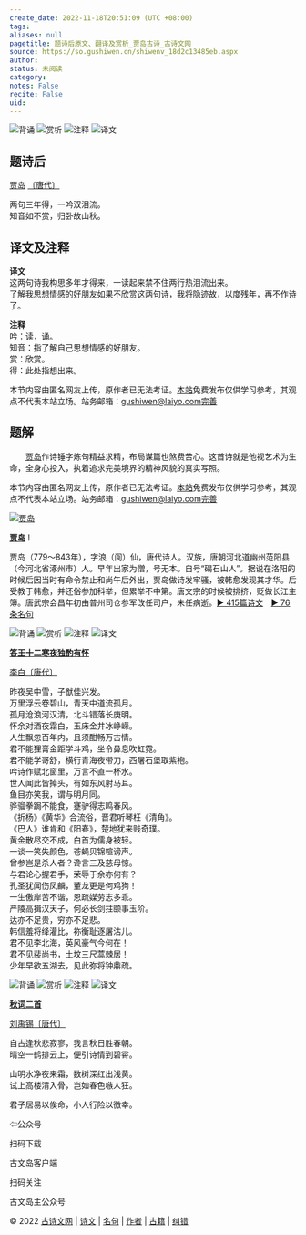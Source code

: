 ```yaml
---
create_date: 2022-11-18T20:51:09 (UTC +08:00)
tags: 
aliases: null
pagetitle: 题诗后原文、翻译及赏析_贾岛古诗_古诗文网
source: https://so.gushiwen.cn/shiwenv_18d2c13485eb.aspx
author: 
status: 未阅读
category: 
notes: False
recite: False
uid: 
---
```


![背诵](https://song.gushiwen.cn/siteimg/bei-pic.png) ![赏析](https://song.gushiwen.cn/siteimg/shang-pic.png) ![注释](https://song.gushiwen.cn/siteimg/zhu-pic.png) ![译文](https://song.gushiwen.cn/siteimg/yi-pic.png)

## 题诗后

[贾岛](https://so.gushiwen.cn/authorv_568070f3fde8.aspx) [〔唐代〕](https://so.gushiwen.cn/shiwens/default.aspx?cstr=%e5%94%90%e4%bb%a3)

两句三年得，一吟双泪流。  
知音如不赏，归卧故山秋。

## 译文及注释



**译文**  
这两句诗我构思多年才得来，一读起来禁不住两行热泪流出来。  
了解我思想情感的好朋友如果不欣赏这两句诗，我将隐迹故，以度残年，再不作诗了。

**注释**  
吟：读，诵。  
知音：指了解自己思想情感的好朋友。  
赏：欣赏。  
得：此处指想出来。

本节内容由匿名网友上传，原作者已无法考证。[本站](https://www.gushiwen.cn/)免费发布仅供学习参考，其观点不代表本站立场。站务邮箱：gushiwen@laiyo.com[完善](https://so.gushiwen.cn/jiucuo.aspx?u=%e7%bf%bb%e8%af%913291%e3%80%8a%e8%af%91%e6%96%87%e5%8f%8a%e6%b3%a8%e9%87%8a%e3%80%8b)

## 题解



　　[贾岛](https://so.gushiwen.cn/authorv_568070f3fde8.aspx)作诗锤字炼句精益求精，布局谋篇也煞费苦心。这首诗就是他视艺术为生命，全身心投入，执着追求完美境界的精神风貌的真实写照。

本节内容由匿名网友上传，原作者已无法考证。[本站](https://www.gushiwen.cn/)免费发布仅供学习参考，其观点不代表本站立场。站务邮箱：gushiwen@laiyo.com[完善](https://so.gushiwen.cn/jiucuo.aspx?u=%e8%b5%8f%e6%9e%904684%e3%80%8a%e9%a2%98%e8%a7%a3%e3%80%8b)

[![贾岛](https://song.gushiwen.cn/authorImg/jiadao.jpg)](https://so.gushiwen.cn/authorv_568070f3fde8.aspx)

[**贾岛**](https://so.gushiwen.cn/authorv_568070f3fde8.aspx) !

贾岛（779～843年），字浪（阆）仙，唐代诗人。汉族，唐朝河北道幽州范阳县（今河北省涿州市）人。早年出家为僧，号无本。自号“碣石山人”。据说在洛阳的时候后因当时有命令禁止和尚午后外出，贾岛做诗发牢骚，被韩愈发现其才华。后受教于韩愈，并还俗参加科举，但累举不中第。唐文宗的时候被排挤，贬做长江主簿。唐武宗会昌年初由普州司仓参军改任司户，未任病逝。[► 415篇诗文](https://so.gushiwen.cn/shiwens/default.aspx?astr=%e8%b4%be%e5%b2%9b)　[► 76条名句](https://so.gushiwen.cn/mingjus/default.aspx?astr=%e8%b4%be%e5%b2%9b)

![背诵](https://song.gushiwen.cn/siteimg/bei-pic.png) ![赏析](https://song.gushiwen.cn/siteimg/shang-pic.png) ![注释](https://song.gushiwen.cn/siteimg/zhu-pic.png) ![译文](https://song.gushiwen.cn/siteimg/yi-pic.png)

[**答王十二寒夜独酌有怀**](https://so.gushiwen.cn/shiwenv_71e4bffa2993.aspx)

[李白](https://so.gushiwen.cn/authorv.aspx?name=%e6%9d%8e%e7%99%bd)[〔唐代〕](https://so.gushiwen.cn/shiwens/default.aspx?cstr=%e5%94%90%e4%bb%a3)

昨夜吴中雪，子猷佳兴发。  
万里浮云卷碧山，青天中道流孤月。  
孤月沧浪河汉清，北斗错落长庚明。  
怀余对酒夜霜白，玉床金井冰峥嵘。  
人生飘忽百年内，且须酣畅万古情。  
君不能狸膏金距学斗鸡，坐令鼻息吹虹霓。  
君不能学哥舒，横行青海夜带刀，西屠石堡取紫袍。  
吟诗作赋北窗里，万言不直一杯水。  
世人闻此皆掉头，有如东风射马耳。  
鱼目亦笑我，谓与明月同。  
骅骝拳跼不能食，蹇驴得志鸣春风。  
《折杨》《黄华》合流俗，晋君听琴枉《清角》。  
《巴人》谁肯和《阳春》，楚地犹来贱奇璞。  
黄金散尽交不成，白首为儒身被轻。  
一谈一笑失颜色，苍蝇贝锦喧谤声。  
曾参岂是杀人者？谗言三及慈母惊。  
与君论心握君手，荣辱于余亦何有？  
孔圣犹闻伤凤麟，董龙更是何鸡狗！  
一生傲岸苦不谐，恩疏媒劳志多乖。  
严陵高揖汉天子，何必长剑拄颐事玉阶。  
达亦不足贵，穷亦不足悲。  
韩信羞将绛灌比，祢衡耻逐屠沽儿。  
君不见李北海，英风豪气今何在！  
君不见裴尚书，土坟三尺蒿棘居！  
少年早欲五湖去，见此弥将钟鼎疏。

![背诵](https://song.gushiwen.cn/siteimg/bei-pic.png) ![赏析](https://song.gushiwen.cn/siteimg/shang-pic.png) ![注释](https://song.gushiwen.cn/siteimg/zhu-pic.png) ![译文](https://song.gushiwen.cn/siteimg/yi-pic.png)

[**秋词二首**](https://so.gushiwen.cn/shiwenv_0bd6e40d1ee5.aspx)

[刘禹锡](https://so.gushiwen.cn/authorv.aspx?name=%e5%88%98%e7%a6%b9%e9%94%a1)[〔唐代〕](https://so.gushiwen.cn/shiwens/default.aspx?cstr=%e5%94%90%e4%bb%a3)

自古逢秋悲寂寥，我言秋日胜春朝。  
晴空一鹤排云上，便引诗情到碧霄。

山明水净夜来霜，数树深红出浅黄。  
试上高楼清入骨，岂如春色嗾人狂。



君子居易以俟命，小人行险以徼幸。

⇦公众号



扫码下载

古文岛客户端



扫码关注

古文岛主公众号

© 2022 [古诗文网](https://www.gushiwen.cn/) | [诗文](https://so.gushiwen.cn/shiwens/) | [名句](https://so.gushiwen.cn/mingjus/) | [作者](https://so.gushiwen.cn/authors/) | [古籍](https://so.gushiwen.cn/guwen/) | [纠错](https://so.gushiwen.cn/jiucuo.aspx?u=)
